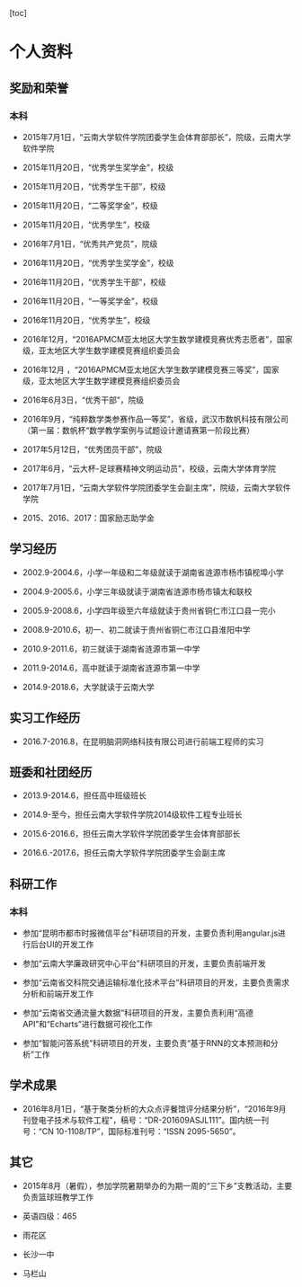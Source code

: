 [toc]

# 个人资料

## 奖励和荣誉

### 本科

- 2015年7月1日，“云南大学软件学院团委学生会体育部部长”，院级，云南大学软件学院
- 2015年11月20日，“优秀学生奖学金”，校级

- 2015年11月20日，“优秀学生干部”，校级

- 2015年11月20日，“二等奖学金”，校级

- 2015年11月20日，“优秀学生”，校级

- 2016年7月1日，“优秀共产党员”，院级

- 2016年11月20日，“优秀学生奖学金”，校级

- 2016年11月20日，“优秀学生干部”，校级

- 2016年11月20日，“一等奖学金”，校级

- 2016年11月20日，“优秀学生”，校级

- 2016年12月，“2016APMCM亚太地区大学生数学建模竞赛优秀志愿者”，国家级，亚太地区大学生数学建模竞赛组织委员会
- 2016年12月 ，“2016APMCM亚太地区大学生数学建模竞赛三等奖”，国家级，亚太地区大学生数学建模竞赛组织委员会

- 2016年6月3日，“优秀干部”，院级

- 2016年9月，“纯粹数学类参赛作品一等奖”，省级，武汉市数帆科技有限公司（第一届：数帆杯“数学教学案例与试题设计邀请赛第一阶段比赛）

- 2017年5月12日，“优秀团员干部”，院级
- 2017年6月，“云大杯-足球赛精神文明运动员”，校级，云南大学体育学院
- 2017年7月1日，“云南大学软件学院团委学生会副主席”，院级，云南大学软件学院

- 2015、2016、2017：国家励志助学金

## 学习经历

- 2002.9-2004.6，小学一年级和二年级就读于湖南省涟源市杨市镇枧埠小学

- 2004.9-2005.6，小学三年级就读于湖南省涟源市杨市镇太和联校

- 2005.9-2008.6，小学四年级至六年级就读于贵州省铜仁市江口县一完小

- 2008.9-2010.6，初一、初二就读于贵州省铜仁市江口县淮阳中学

- 2010.9-2011.6，初三就读于湖南省涟源市第一中学

- 2011.9-2014.6，高中就读于湖南省涟源市第一中学

- 2014.9-2018.6，大学就读于云南大学

## 实习工作经历

- 2016.7-2016.8，在昆明脑洞网络科技有限公司进行前端工程师的实习

## 班委和社团经历

- 2013.9-2014.6，担任高中班级班长

- 2014.9-至今，担任云南大学软件学院2014级软件工程专业班长

- 2015.6-2016.6，担任云南大学软件学院团委学生会体育部部长

- 2016.6.-2017.6，担任云南大学软件学院团委学生会副主席

## 科研工作

### 本科

- 参加“昆明市都市时报微信平台”科研项目的开发，主要负责利用angular.js进行后台UI的开发工作

- 参加“云南大学廉政研究中心平台”科研项目的开发，主要负责前端开发

- 参加“云南省交科院交通运输标准化技术平台”科研项目的开发，主要负责需求分析和前端开发工作

- 参加“云南省交通流量大数据”科研项目的开发，主要负责利用“高德API”和“Echarts”进行数据可视化工作

- 参加“智能问答系统”科研项目的开发，主要负责“基于RNN的文本预测和分析”工作

## 学术成果

- 2016年8月1日，“基于聚类分析的大众点评餐馆评分结果分析”，“2016年9月刊登电子技术与软件工程”，稿号：“DR-201609ASJL111”。国内统一刊号：“CN 10-1108/TP”，国际标准刊号：“ISSN 2095-5650”。

## 其它

- 2015年8月（暑假），参加学院暑期举办的为期一周的“三下乡”支教活动，主要负责篮球班教学工作
- 英语四级：465





- 雨花区
- 长沙一中
- 马栏山

